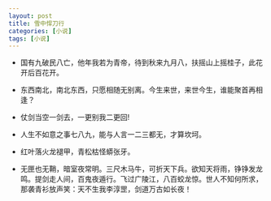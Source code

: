 ```yaml
---
layout: post
title: 雪中悍刀行
categories: [小说]
tags: [小说]
---
```


- 国有九破民八亡，他年我若为青帝，待到秋来九月八，扶摇山上摇桂子，此花开后百花开。

- 东西南北，南北东西，只愿相随无别离。今生来世，来世今生，谁能聚首再相逢？

- 仗剑当空一剑去，一更别我二更回!

- 人生不如意之事七八九，能与人言一二三都无，才算坎坷。

- 红叶落火龙褪甲，青松枯怪蟒张牙。

- 无匣也无鞘，暗室夜常明。三尺木马牛，可折天下兵。欲知天将雨，铮铮发龙鸣。提剑走人间，百鬼夜遁行。飞过广陵江，八百蛟龙惊。世人不知何所求，那袭青衫放声笑：天不生我李淳罡，剑道万古如长夜！
